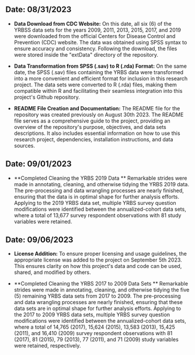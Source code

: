 ## Date: 08/31/2023

- **Data Download from CDC Website:**
On this date, all six (6) of the YRBSS data sets for the years 2009, 2011, 2013, 2015, 2017, and 2019 were downloaded from the official Centers for Disease Control and Prevention (CDC) website. The data was obtained using SPSS syntax to ensure accuracy and consistency. Following the download, the files were stored inside the "extData" directory of the repository.

- **Data Transformation from SPSS (.sav) to R (.rda) Format:**
On the same date, the SPSS (.sav) files containing the YRBS data were transformed into a more convenient and efficient format for inclusion in this research project. The data sets were converted to R (.rda) files, making them compatible within R and facilitating their seamless integration into this project's Github repository.

- **README File Creation and Documentation:**
The README file for the repository was created previously on August 30th 2023. 
The README file serves as a comprehensive guide to the project, providing an overview of the repository's purpose, objectives, and data sets descriptions. It also includes essential information on how to use this research project, dependencies, installation instructions, and data sources.

## Date: 09/01/2023

- **Completed Cleaning the YRBS 2019 Data **
Remarkable strides were made in annotating, cleaning, and otherwise tidying the YRBS 2019 data. The pre-processing and data wrangling processes are nearly finished, ensuring that the data is in optimal shape for further analysis efforts. Applying to the 2019 YRBS data set, multiple YRBS survey question modifications were identified between the annualized-cohort data sets, where a total of 13,677 survey respondent observations with 81 study variables were retained.

## Date: 09/06/2023

- **License Addition:**
To ensure proper licensing and usage guidelines, the appropriate license was added to the project on September 5th 2023. This ensures clarity on how this project's data and code can be used, shared, and modified by others.

- **Completed Cleaning the YRBS 2017 to 2009 Data Sets **
Remarkable strides were made in annotating, cleaning, and otherwise tidying the five (5) remaining YRBS data sets from 2017 to 2009. The pre-processing and data wrangling processes are nearly finished, ensuring that these data sets are in optimal shape for further analysis efforts. Applying to the 2017 to 2009 YRBS data sets, multiple YRBS survey question modifications were identified between the annualized-cohort data sets, where a total of 14,765 (2017), 15,624 (2015), 13,583 (2013), 15,425 (2011), and 16,410 (2009) survey respondent observations with 81 (2017), 81 (2015), 79 (2013), 77 (2011), and 71 (2009) study variables were retained, respectively.

